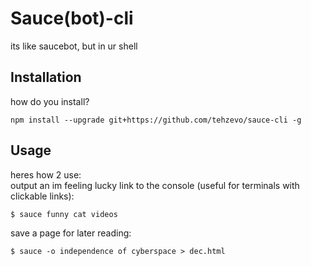 # Sauce(bot)-cli

its like saucebot, but in ur shell

## Installation
how do you install?
```
npm install --upgrade git+https://github.com/tehzevo/sauce-cli -g
```

## Usage
heres how 2 use: <br/>
output an im feeling lucky link to the console (useful for terminals with clickable links):
```
$ sauce funny cat videos
```

save a page for later reading:
```
$ sauce -o independence of cyberspace > dec.html
```
